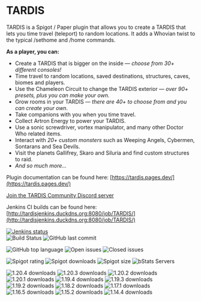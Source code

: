 # TARDIS

TARDIS is a Spigot / Paper plugin that allows you to create a TARDIS that lets you time travel (teleport) to random
locations. It adds a Whovian twist to the typical /sethome and /home commands.

**As a player, you can:**

- Create a TARDIS that is bigger on the inside &mdash; _choose from 30+ different consoles!_
- Time travel to random locations, saved destinations, structures, caves, biomes and players.
- Use the Chameleon Circuit to change the TARDIS exterior &mdash; _over 90+ presets, plus you can make your own._
- Grow rooms in your TARDIS &mdash; _there are 40+ to choose from and you can create your own._
- Take companions with you when you time travel.
- Collect Artron Energy to power your TARDIS.
- Use a sonic screwdriver, vortex manipulator, and many other Doctor Who related items.
- Interact with _20+ custom monsters_ such as Weeping Angels, Cybermen, Sontarans and Sea Devils.
- Visit the planets Gallifrey, Skaro and Siluria and find custom structures to raid.
- _And so much more..._

Plugin documentation can be found here:
[https://tardis.pages.dev/](https://tardis.pages.dev/)

[Join the TARDIS Community Discord server](https://discord.gg/sfuPVHh)

Jenkins CI builds can be found here:
[http://tardisjenkins.duckdns.org:8080/job/TARDIS/](http://tardisjenkins.duckdns.org:8080/job/TARDIS/)

[![Jenkins status](https://img.shields.io/website?down_message=offline&label=Jenkins&style=for-the-badge&up_message=online&url=http%3A%2F%2Ftardisjenkins.duckdns.org%3A8080%2F)](http://tardisjenkins.duckdns.org:8080/job/TARDIS/)  
![Build Status](https://img.shields.io/jenkins/build?jobUrl=http%3A%2F%2Ftardisjenkins.duckdns.org%3A8080%2Fjob%2FTARDIS&style=for-the-badge)
![GitHub last commit](https://img.shields.io/github/last-commit/eccentricdevotion/TARDIS?style=for-the-badge)

![GitHub top language](https://img.shields.io/github/languages/top/eccentricdevotion/TARDIS?style=for-the-badge)
![Open issues](https://img.shields.io/github/issues-raw/eccentricdevotion/TARDIS?style=for-the-badge)
![Closed issues](https://img.shields.io/github/issues-closed-raw/eccentricdevotion/TARDIS?style=for-the-badge)

![Spigot rating](https://img.shields.io/spiget/stars/45729?label=Spigot%20rating&style=for-the-badge)
![Spigot downloads](https://img.shields.io/spiget/downloads/45729?label=Spigot%20downloads&style=for-the-badge)
![Spigot size](https://img.shields.io/spiget/download-size/45729?label=Spigot%20size&style=for-the-badge)
![bStats Servers](https://img.shields.io/bstats/servers/11698?style=for-the-badge)

![1.20.4 downloads](https://img.shields.io/github/downloads/eccentricdevotion/TARDIS/1.20.4/total?style=for-the-badge)
![1.20.3 downloads](https://img.shields.io/github/downloads/eccentricdevotion/TARDIS/1.20.3/total?style=for-the-badge)
![1.20.2 downloads](https://img.shields.io/github/downloads/eccentricdevotion/TARDIS/1.20.2/total?style=for-the-badge)
![1.20.1 downloads](https://img.shields.io/github/downloads/eccentricdevotion/TARDIS/1.20.1/total?style=for-the-badge)
![1.19.4 downloads](https://img.shields.io/github/downloads/eccentricdevotion/TARDIS/1.19.4/total?style=for-the-badge)
![1.19.3 downloads](https://img.shields.io/github/downloads/eccentricdevotion/TARDIS/1.19.3/total?style=for-the-badge)
![1.19.2 downloads](https://img.shields.io/github/downloads/eccentricdevotion/TARDIS/1.19.2/total?style=for-the-badge)
![1.18.2 downloads](https://img.shields.io/github/downloads/eccentricdevotion/TARDIS/1.18.2/total?style=for-the-badge)
![1.17.1 downloads](https://img.shields.io/github/downloads/eccentricdevotion/TARDIS/1.17.1/total?style=for-the-badge)
![1.16.5 downloads](https://img.shields.io/github/downloads/eccentricdevotion/TARDIS/1.16.5/total?style=for-the-badge)
![1.15.2 downloads](https://img.shields.io/github/downloads/eccentricdevotion/TARDIS/1.15.2/total?style=for-the-badge)
![1.14.4 downloads](https://img.shields.io/github/downloads/eccentricdevotion/TARDIS/1.14.4/total?style=for-the-badge)
